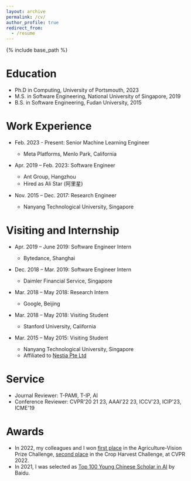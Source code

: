 ```yaml
---
layout: archive
permalink: /cv/
author_profile: true
redirect_from:
  - /resume
---
```


{% include base_path %}

Education
======
* Ph.D in Computing, University of Portsmouth, 2023
* M.S. in Software Engineering, National University of Singapore, 2019
* B.S. in Software Engineering, Fudan University, 2015

Work Experience
======
* Feb. 2023 - Present: Senior Machine Learning Engineer
  * Meta Platforms, Menlo Park, California

* Apr. 2019 – Feb. 2023: Software Engineer
  * Ant Group, Hangzhou
  * Hired as Ali Star (阿里星)

* Nov. 2015 – Dec. 2017: Research Engineer
  * Nanyang Technological University, Singapore

Visiting and Internship
======
* Apr. 2019 – June 2019: Software Engineer Intern
  * Bytedance, Shanghai

* Dec. 2018 – Mar. 2019: Software Engineer Intern
  * Daimler Financial Service, Singapore

* Mar. 2018 – May 2018: Research Intern
  * Google, Beijing

* Mar. 2018 – May 2018: Visiting Student
  * Stanford University, California

* Mar. 2015 – May 2015: Visiting Student
  * Nanyang Technological University, Singapore
  * Affiliated to [Nestia Pte Ltd](https://www.nestia.com/)

Service
======
* Journal Reviewer: T-PAMI, T-IP, AI
* Conference Reviewer: CVPR'20 21 23, AAAI'22 23, ICCV'23, ICIP'23, ICME'19

Awards
======
* In 2022, my colleagues and I won [first place](http://weixianghong.github.io/files/Agriculture_Vision/Certificate_AntGroup_AgVis1.pdf) in the Agriculture-Vision Prize Challenge, [second place]((http://weixianghong.github.io/files/Agriculture_Vision/Certificate_AntGroup_CH2.pdf)) in the Crop Harvest Challenge, at CVPR 2022.
* In 2021, I was selected as [Top 100 Young Chinese Scholar in AI](https://xueshu.baidu.com/usercenter/index/aischolar) by Baidu.
